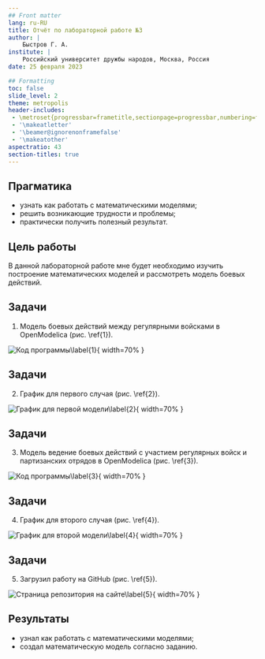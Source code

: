 ```yaml
---
## Front matter
lang: ru-RU
title: Отчёт по лабораторной работе №3
author: |
	Быстров Г. А.
institute: |
	Российский университет дружбы народов, Москва, Россия
date: 25 февраля 2023

## Formatting
toc: false
slide_level: 2
theme: metropolis
header-includes: 
 - \metroset{progressbar=frametitle,sectionpage=progressbar,numbering=fraction}
 - '\makeatletter'
 - '\beamer@ignorenonframefalse'
 - '\makeatother'
aspectratio: 43
section-titles: true
---
```


## Прагматика

- узнать как работать с математическими моделями;
- решить возникающие трудности и проблемы;
- практически получить полезный результат.

## Цель работы

В данной лабораторной работе мне будет необходимо изучить построение математических моделей и рассмотреть модель боевых действий.

## Задачи

1. Модель боевых действий между регулярными войсками в OpenModelica (рис. \ref{1}).

![Код программы\label{1}](image/13.png){ width=70% }

## Задачи

2. График для первого случая (рис. \ref{2}).

![График для первой модели\label{2}](image/14.png){ width=70% }

## Задачи

3. Модель ведение боевых действий с участием регулярных войск и партизанских отрядов в OpenModelica (рис. \ref{3}).

![Код программы\label{3}](image/15.png){ width=70% }

## Задачи

4. График для второго случая (рис. \ref{4}).

![График для второй модели\label{4}](image/16.png){ width=70% }

## Задачи

5. Загрузил работу на GitHub (рис. \ref{5}).

![Страница репозитория на сайте\label{5}](image/17.png){ width=70% }

## Результаты

- узнал как работать с математическими моделями;
- создал математическую модель согласно заданию.